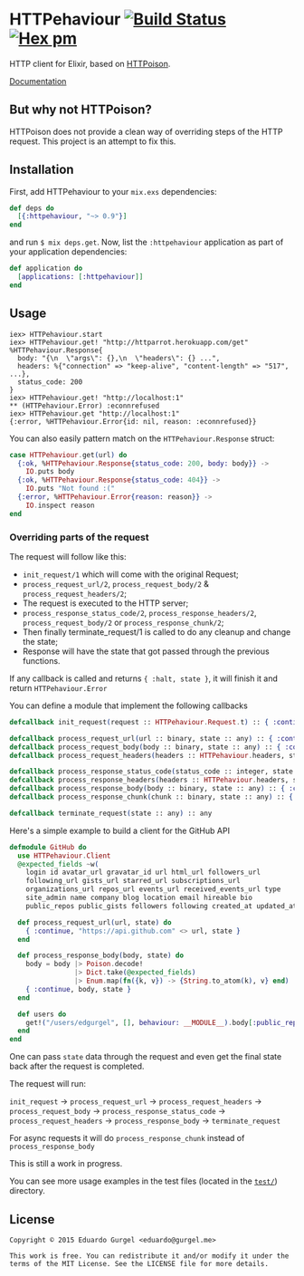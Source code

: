 # HTTPehaviour [![Build Status](https://travis-ci.org/edgurgel/httpehaviour.svg?branch=master)](https://travis-ci.org/edgurgel/httpehaviour) [![Hex pm](http://img.shields.io/hexpm/v/httpehaviour.svg?style=flat)](https://hex.pm/packages/httpehaviour)

HTTP client for Elixir, based on [HTTPoison](https://github.com/edgurgel/httpoison).

[Documentation](http://hexdocs.pm/httpehaviour/)

## But why not HTTPoison?

HTTPoison does not provide a clean way of overriding steps of the HTTP request. This project is an attempt to fix this.

## Installation

First, add HTTPehaviour to your `mix.exs` dependencies:

```elixir
def deps do
  [{:httpehaviour, "~> 0.9"}]
end
```

and run `$ mix deps.get`. Now, list the `:httpehaviour` application as part of your application dependencies:

```elixir
def application do
  [applications: [:httpehaviour]]
end
```

## Usage

```iex
iex> HTTPehaviour.start
iex> HTTPehaviour.get! "http://httparrot.herokuapp.com/get"
%HTTPehaviour.Response{
  body: "{\n  \"args\": {},\n  \"headers\": {} ...",
  headers: %{"connection" => "keep-alive", "content-length" => "517", ...},
  status_code: 200
}
iex> HTTPehaviour.get! "http://localhost:1"
** (HTTPehaviour.Error) :econnrefused
iex> HTTPehaviour.get "http://localhost:1"
{:error, %HTTPehaviour.Error{id: nil, reason: :econnrefused}}
```

You can also easily pattern match on the `HTTPehaviour.Response` struct:

```elixir
case HTTPehaviour.get(url) do
  {:ok, %HTTPehaviour.Response{status_code: 200, body: body}} ->
    IO.puts body
  {:ok, %HTTPehaviour.Response{status_code: 404}} ->
    IO.puts "Not found :("
  {:error, %HTTPehaviour.Error{reason: reason}} ->
    IO.inspect reason
end
```

### Overriding parts of the request

The request will follow like this:

* `init_request/1` which will come with the original Request;
* `process_request_url/2`, `process_request_body/2` & `process_request_headers/2`;
* The request is executed to the HTTP server;
* `process_response_status_code/2`, `process_response_headers/2`, `process_request_body/2` or `process_response_chunk/2`;
* Then finally terminate_request/1 is called to do any cleanup and change the state;
* Response will have the state that got passed through the previous functions.

If any callback is called and returns `{ :halt, state }`, it will finish it and return `HTTPehaviour.Error`

You can define a module that implement the following callbacks

```elixir
defcallback init_request(request :: HTTPehaviour.Request.t) :: { :continue, any } | { :halt, any }

defcallback process_request_url(url :: binary, state :: any) :: { :continue, binary, any } | { :halt, any }
defcallback process_request_body(body :: binary, state :: any) :: { :continue, binary, any } | { :halt, any }
defcallback process_request_headers(headers :: HTTPehaviour.headers, state :: any) :: { :continue, HTTPehaviour.headers, any } | { :halt, any }

defcallback process_response_status_code(status_code :: integer, state :: any) :: { :continue, integer, any } | { :halt, any }
defcallback process_response_headers(headers :: HTTPehaviour.headers, state :: any) :: { :continue, HTTPehaviour.headers, any } | { :halt, any }
defcallback process_response_body(body :: binary, state :: any) :: { :continue, binary, any } | { :halt, any }
defcallback process_response_chunk(chunk :: binary, state :: any) :: { :continue, binary, any } | { :halt, any }

defcallback terminate_request(state :: any) :: any
```

Here's a simple example to build a client for the GitHub API

```elixir
defmodule GitHub do
  use HTTPehaviour.Client
  @expected_fields ~w(
    login id avatar_url gravatar_id url html_url followers_url
    following_url gists_url starred_url subscriptions_url
    organizations_url repos_url events_url received_events_url type
    site_admin name company blog location email hireable bio
    public_repos public_gists followers following created_at updated_at)

  def process_request_url(url, state) do
    { :continue, "https://api.github.com" <> url, state }
  end

  def process_response_body(body, state) do
    body = body |> Poison.decode!
                |> Dict.take(@expected_fields)
                |> Enum.map(fn({k, v}) -> {String.to_atom(k), v} end)
    { :continue, body, state }
  end

  def users do
    get!("/users/edgurgel", [], behaviour: __MODULE__).body[:public_repos]
  end
end
```

One can pass `state` data through the request and even get the final state back after the request is completed.

The request will run:

`init_request` -> `process_request_url` -> `process_request_headers` -> `process_request_body` -> `process_response_status_code` -> `process_request_headers` -> `process_response_body` -> `terminate_request`

For async requests it will do `process_response_chunk` instead of `process_response_body`

This is still a work in progress.

You can see more usage examples in the test files (located in the [`test/`](test)) directory.

## License

    Copyright © 2015 Eduardo Gurgel <eduardo@gurgel.me>

    This work is free. You can redistribute it and/or modify it under the
    terms of the MIT License. See the LICENSE file for more details.
